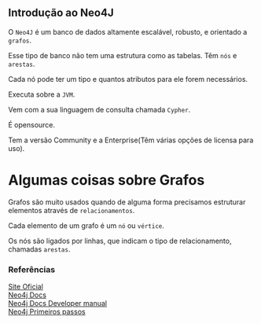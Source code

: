 ## Introdução ao Neo4J
   
O `Neo4J` é um banco de dados altamente escalável, robusto, e orientado a `grafos`.
  
Esse tipo de banco não tem uma estrutura como as tabelas. Têm `nós` e `arestas`.  
  
Cada nó pode ter um tipo e quantos atributos para ele forem necessários.  
    
Executa sobre a `JVM`.  
  
Vem com a sua linguagem de consulta chamada `Cypher`.   
  
É opensource.  
  
Tem a versão Community e a Enterprise(Têm várias opções de licensa para uso).  
  
  
# Algumas coisas sobre Grafos
  
Grafos são muito usados quando de alguma forma precisamos estruturar elementos através de `relacionamentos`.  
  
Cada elemento de um grafo é um `nó` ou `vértice`.  
  
Os nós são ligados por linhas, que indicam o tipo de relacionamento, chamadas `arestas`.  
  

### Referências
  
[Site Oficial](https://neo4j.com/)  
[Neo4j Docs](https://neo4j.com/docs/)  
[Neo4j Docs Developer manual](https://neo4j.com/docs/developer-manual/current/)  
[Neo4j Primeiros passos](https://neo4j.com/developer/get-started/)  